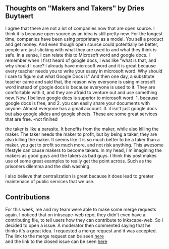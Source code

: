 ## Thoughts on "Makers and Takers" by Dries Buytaert ## 

I agree that there are not a lot of companies now that are open source. I think it is because open source as an idea is still pretty new. For the longest time, companies have been using proprietary as a model. You sell a product and get money. And even though open source could potentially be better, people are just sticking with what they are used to and what they think is safe. In a sense, I can relate this to Microsoft word and google docs. I remember when I first heard of google docs, I was like "what is that, and why should I care? I already have microsoft word and it is great because every teacher needs you to write your essay in microsoft word. Why should I care to figure out what Google Docs is"
And then one day, a substitute teacher came and said that, the reason why everyone is using microsoft word instead of google docs is because everyone is used to it. They are comfortable with it, and they are afraid to venture out and use something new. Now, I believe google docs is superior to microsoft word. 1. because google docs is free, and 2. you can easily share your documents with anyone. Almost everyone has a gmail account. 3. it isn't just google docs but also google slides and google sheets. These are some great services that are free.
-not finihed 

the taker is like a parasite. It benefits from the maker, while also killing the maker. The taker needs the maker to profit, but by being a taker, they are also killing the maker. It seems like it is so much better to be a taker than a maker. you get to profit so much more, and not risk anything. This awesome lifestyle can cause makers to become takers. In my head, i'm imagining the makers as good guys and the takers as bad guys. 
I think this post makes use of some great examples to really get the point across. Such as the prisoners dilemma and the dish washing. 

I also believe that centralization is great because it does lead to greater maintenace of public services that we use. 




## Contributions ##
For this week, me and my team were able to make some merge requests again.
I noticed that on inkscape-web repo, they didn't even have a contributing file, to tell users how they can contribute to inkscape-web. So I decided to open a issue. A moderator then commented saying that he thinks it's a great idea. I requested a merge request and it was accepted.
The link to the merge request  can be seen [here](https://gitlab.com/inkscape/inkscape-web/-/merge_requests/74)
<br>
and the link to the closed issue can be seen [here](https://gitlab.com/inkscape/inkscape-web/-/issues/490)

